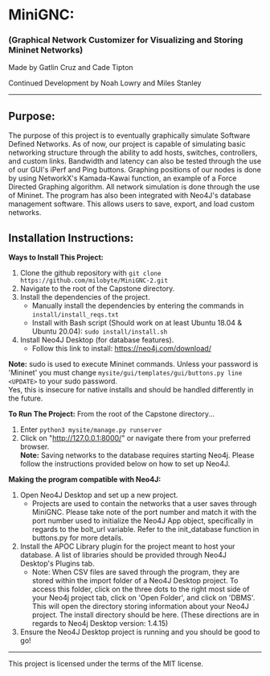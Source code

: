 # MiniGNC:  
### (**G**raphical **N**etwork **C**ustomizer for Visualizing and Storing Mininet Networks)

Made by Gatlin Cruz and Cade Tipton 

Continued Development by Noah Lowry and Miles Stanley

---

## Purpose:
The purpose of this project is to eventually graphically simulate Software Defined Networks. As of now, our project is capable of simulating basic networking structure through the ability to add hosts, switches, controllers, and custom links. Bandwidth and latency can also be tested through the use of our GUI's iPerf and Ping buttons. Graphing positions of our nodes is done by using NetworkX's Kamada-Kawai function, an example of a Force Directed Graphing algorithm. All network simulation is done through the use of Mininet. The program has also been integrated with Neo4J's database management software. This allows users to save, export, and load custom networks.
 
## Installation Instructions:
**Ways to Install This Project:**
1. Clone the github repository with `git clone https://github.com/milobyte/MiniGNC-2.git`
2. Navigate to the root of the Capstone directory.
3. Install the dependencies of the project.
   - Manually install the dependencies by entering the commands in `install/install_reqs.txt`
   - Install with Bash script (Should work on at least Ubuntu 18.04 & Ubuntu 20.04): `sudo install/install.sh`
4. Install Neo4J Desktop (for database features).
   - Follow this link to install: https://neo4j.com/download/

**Note:** sudo is used to execute Mininet commands. Unless your password is 'Mininet'
you must change `mysite/gui/templates/gui/buttons.py line <UPDATE>` to your sudo password.  
Yes, this is insecure for native installs and should be handled differently in the future.

**To Run The Project:**
From the root of the Capstone directory...  
1. Enter `python3 mysite/manage.py runserver`
2. Click on "http://127.0.0.1:8000/" or navigate there from your preferred browser.  
**Note:** Saving networks to the database requires starting Neo4j. Please follow the instructions provided below on how to set up Neo4J.

**Making the program compatible with Neo4J:**
1. Open Neo4J Desktop and set up a new project.
   - Projects are used to contain the networks that a user saves through MiniGNC. Please take note of the port number and match it with the port number used to initialize the Neo4J App object, specifically in regards to the bolt_url variable. Refer to the init_database function in buttons.py for more details. 
2. Install the APOC Library plugin for the project meant to host your database. A list of libraries should be provided through Neo4J Desktop's Plugins tab.
   - Note: When CSV files are saved through the program, they are stored within the import folder of a Neo4J Desktop project. To access this folder, click on the three dots to the right most side of your Neo4j project tab, click on 'Open Folder', and click on 'DBMS'. This will open the directory storing information about your Neo4J project. The install directory should be here. (These directions are in regards to Neo4j Desktop version: 1.4.15)
3. Ensure the Neo4J Desktop project is running and you should be good to go!

---

This project is licensed under the terms of the MIT license.
